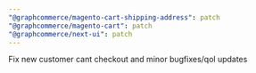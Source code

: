 ```yaml
---
"@graphcommerce/magento-cart-shipping-address": patch
"@graphcommerce/magento-cart": patch
"@graphcommerce/next-ui": patch
---
```


Fix new customer cant checkout and minor bugfixes/qol updates
